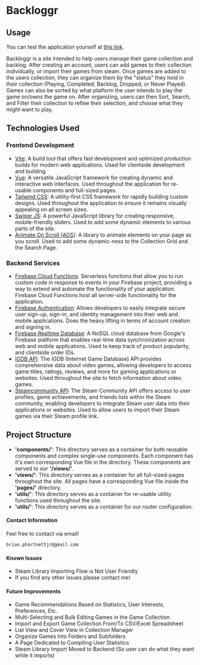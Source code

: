 # Backloggr

## Usage
You can test the application yourself at [this link](https://video-game-collection-tracker.web.app/).

Backloggr is a site intended to help users manage their game collection and backlog. After creating an account, users can add games to their collection individually, or import their games from steam. Once games are added to the users collection, they can organize them by the "status" they hold in their collection (Playing, Completed, Backlog, Dropped, or Never Played). Games can also be sorted by what platform the user intends to play the game on/owns the game on. After organizing, users can then Sort, Search, and Filter their collection to refine their selection, and choose what they might want to play. 

## Technologies Used

### Frontend Development

 - [Vite](https://vitejs.dev/): A build tool that offers fast development and optimized production builds for modern web applications. Used for clientside development and building.
 - [Vue](https://vuejs.org/): A versatile JavaScript framework for creating dynamic and interactive web interfaces. Used throughout the application for re-usable components and full-sized pages. 
 - [Tailwind CSS](https://tailwindcss.com/): A utility-first CSS framework for rapidly building custom designs. Used throughout the application to ensure it remains visually appealing on all screen sizes.
 - [Swiper JS](https://swiperjs.com/): A powerful JavaScript library for creating responsive, mobile-friendly sliders. Used to add some dynamic elements to various parts of the site. 
 - [Animate On Scroll (AOS)](https://michalsnik.github.io/aos/): A library to animate elements on your page as you scroll. Used to add some dynamic-ness to the Collection Grid and the Search Page.

 ### Backend Services

 - [Firebase Cloud Functions](https://firebase.google.com/docs/functions): Serverless functions that allow you to run custom code in response to events in your Firebase project, providing a way to extend and automate the functionality of your application. Firebase Cloud Functions host all server-side functionality for the application.
 - [Firebase Authentication](https://firebase.google.com/docs/auth): Allows developers to easily integrate secure user sign-up, sign-in, and identity management into their web and mobile applications. Does the heavy lifting in terms of account creation and signing in.  
 - [Firebase Realtime Database](https://firebase.google.com/docs/database): A NoSQL cloud database from Google's Firebase platform that enables real-time data synchronization across web and mobile applications. Used to keep track of product popularity, and clientside order IDs.
 - [IGDB API](https://stripe.com/docs/api): The IGDB (Internet Game Database) API provides comprehensive data about video games, allowing developers to access game titles, ratings, reviews, and more for gaming applications or websites. Used throughout the site to fetch information about video games. 
  - [Steamcommunity API](https://developers.printful.com/docs/): The Steam Community API offers access to user profiles, game achievements, and friends lists within the Steam community, enabling developers to integrate Steam user data into their applications or websites. Used to allow users to import their Steam games via their Steam profile link.

 ## Project Structure
 
- **'components/'**: This directory serves as a container for both reusable components and complex single-use components. Each component has it's own corresponding Vue file in the directory. These components are served to our **'/views/'**.
- **'views/'**: This directory serves as a container for all full-sized-pages throughout the site. All pages have a corresponding Vue file inside the **'pages/'** directory.
- **'utils/'**: This directory serves as a container for re-usable utility functions used throughout the site.
- **'utils/'**: This directory serves as a container for our router configuration.

 #### Contact Information

Feel free to contact via email! 

```brian.phartnettjr@gmail.com```

 #### Known Issues

 - Steam Library Importing Flow is Not User Friendly
 - If you find any other issues please contact me!

 #### Future Improvements
 - Game Recommendations Based on Statistics, User Interests, Preferences, Etc.
 - Multi-Selecting and Bulk Editing Games in the Game Collection
 - Import and Export Game Collection From/To CSV/Excel Spreadsheet
 - List View and Cover View in Collection Manager
 - Organize Games Into Folders and Subfolders
 - A Page Dedicated to Compiling User Statistics
 - Steam Library Import Moved to Backend (So user can do what they want while it imports)



 

